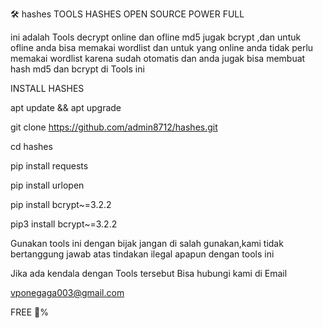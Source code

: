 🛠️ hashes
TOOLS HASHES OPEN SOURCE POWER FULL

ini adalah Tools decrypt online dan ofline md5 jugak bcrypt ,dan untuk ofline anda bisa memakai wordlist dan untuk yang online anda tidak perlu memakai wordlist karena sudah otomatis dan anda jugak bisa membuat hash md5 dan bcrypt di Tools ini


INSTALL HASHES

apt update && apt upgrade

git clone https://github.com/admin8712/hashes.git

cd hashes

pip install requests

pip install urlopen

pip install bcrypt~=3.2.2

pip3 install bcrypt~=3.2.2











Gunakan tools ini dengan bijak jangan di salah gunakan,kami tidak bertanggung jawab atas tindakan ilegal apapun dengan tools ini


Jika ada kendala dengan Tools tersebut Bisa hubungi kami di Email

vponegaga003@gmail.com

FREE 💯%
